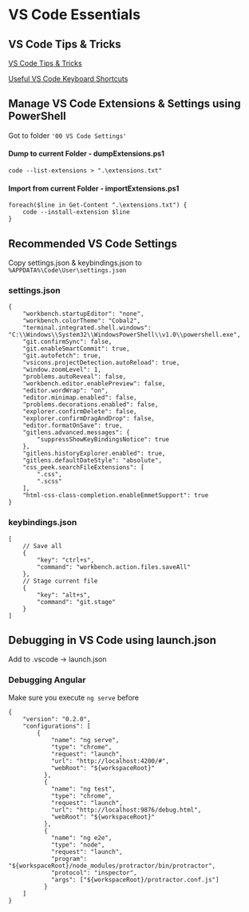 # VS Code Essentials

## VS Code Tips & Tricks

[VS Code Tips & Tricks](https://github.com/Microsoft/vscode-tips-and-tricks)

[Useful VS Code Keyboard Shortcuts](https://zellwk.com/blog/useful-vscode-keyboard-shortcuts/)

## Manage VS Code Extensions & Settings using PowerShell

Got to folder `'00 VS Code Settings'`

#### Dump to current Folder - dumpExtensions.ps1

```
code --list-extensions > ".\extensions.txt"
```

#### Import from current Folder - importExtensions.ps1

```
foreach($line in Get-Content ".\extensions.txt") {
    code --install-extension $line
}
```

## Recommended VS Code Settings

Copy settings.json & keybindings.json to `%APPDATA%\Code\User\settings.json`

### settings.json

```
{
    "workbench.startupEditor": "none",
    "workbench.colorTheme": "Cobal2",
    "terminal.integrated.shell.windows": "C:\\Windows\\System32\\WindowsPowerShell\\v1.0\\powershell.exe",
    "git.confirmSync": false,
    "git.enableSmartCommit": true,
    "git.autofetch": true,
    "vsicons.projectDetection.autoReload": true,
    "window.zoomLevel": 1,
    "problems.autoReveal": false,
    "workbench.editor.enablePreview": false,
    "editor.wordWrap": "on",
    "editor.minimap.enabled": false,
    "problems.decorations.enabled": false,
    "explorer.confirmDelete": false,
    "explorer.confirmDragAndDrop": false,
    "editor.formatOnSave": true,
    "gitlens.advanced.messages": {
        "suppressShowKeyBindingsNotice": true
    },
    "gitlens.historyExplorer.enabled": true,
    "gitlens.defaultDateStyle": "absolute",
    "css_peek.searchFileExtensions": [
        ".css",
        ".scss"
    ],
    "html-css-class-completion.enableEmmetSupport": true
}
```

### keybindings.json

```
[
    // Save all
    {
        "key": "ctrl+s",
        "command": "workbench.action.files.saveAll"
    },
    // Stage current file
    {
        "key": "alt+s",
        "command": "git.stage"
    }
]
```

## Debugging in VS Code using launch.json

Add to .vscode -> launch.json

### Debugging Angular

Make sure you execute `ng serve` before

```
{
    "version": "0.2.0",
    "configurations": [
        {
            "name": "ng serve",
            "type": "chrome",
            "request": "launch",
            "url": "http://localhost:4200/#",
            "webRoot": "${workspaceRoot}"
          },
          {
            "name": "ng test",
            "type": "chrome",
            "request": "launch",
            "url": "http://localhost:9876/debug.html",
            "webRoot": "${workspaceRoot}"
          },
          {
            "name": "ng e2e",
            "type": "node",
            "request": "launch",
            "program": "${workspaceRoot}/node_modules/protractor/bin/protractor",
            "protocol": "inspector",
            "args": ["${workspaceRoot}/protractor.conf.js"]
          }
    ]
}
```
